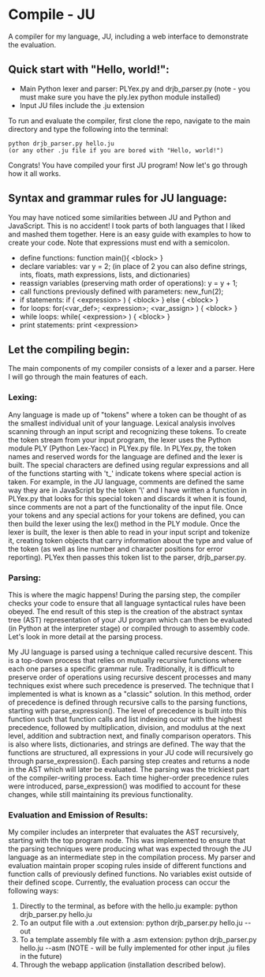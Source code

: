 Compile - JU
==========

A compiler for my language, JU, including a web interface to demonstrate the evaluation.

## Quick start with "Hello, world!":
* Main Python lexer and parser: PLYex.py and drjb_parser.py (note - you must make sure you have the ply.lex python module installed) 
* Input JU files include the .ju extension

To run and evaluate the compiler, first clone the repo, navigate to the main directory and type the following into the terminal:

	python drjb_parser.py hello.ju 
	(or any other .ju file if you are bored with "Hello, world!")
Congrats! You have compiled your first JU program! Now let's go through how it all works.

## Syntax and grammar rules for JU language:
You may have noticed some similarities between JU and Python and JavaScript. This is no accident! I took parts of both languages that I liked and mashed them together. Here is an easy guide with examples to how to create your code. Note that expressions must end with a semicolon.

* define functions: function main(){ \<block\> }
* declare variables: var y = 2;
     (in place of 2 you can also define strings, ints, floats, math expressions, lists, and dictionaries)
* reassign variables (preserving math order of operations): y = y + 1;
* call functions previously defined with parameters: new\_fun(2);
* if statements: if ( \<expression\> ) { \<block\> } else { \<block\> }
* for loops: for(\<var\_def\>; \<expression\>; \<var\_assign\> ) { \<block\> }
* while loops: while( \<expression\> ) { \<block\> }
* print statements: print \<expression\>
 
## Let the compiling begin:
The main components of my compiler consists of a lexer and a parser. Here I will go through the main features of each.
### Lexing:
Any language is made up of "tokens" where a token can be thought of as the smallest individual unit of your language. Lexical analysis involves scanning through an input script and recognizing these tokens. To create the token stream from your input program, the lexer uses the Python module PLY (Python Lex-Yacc) in PLYex.py file. In PLYex.py, the token names and reserved words for the language are defined and the lexer is built. The special characters are defined using regular expressions and all of the functions starting with 't\_' indicate tokens where special action is taken. For example, in the JU language, comments are defined the same way they are in JavaScript by the token '\\' and I have written a function in PLYex.py that looks for this special token and discards it when it is found, since comments are not a part of the functionality of the input file. Once your tokens and any special actions for your tokens are defined, you can then build the lexer using the lex() method in the PLY module. Once the lexer is built, the lexer is then able to read in your input script and tokenize it, creating token objects that carry information about the type and value of the token (as well as line number and character positions for error reporting). PLYex then passes this token list to the parser, drjb_parser.py.

### Parsing:
This is where the magic happens! During the parsing step, the compiler checks your code to ensure that all language syntactical rules have been obeyed. The end result of this step is the creation of the abstract syntax tree (AST) representation of your JU program which can then be evaluated (in Python at the interpreter stage) or compiled through to assembly code. Let's look in more detail at the parsing process.

My JU language is parsed using a technique called recursive descent. This is a top-down process that relies on mutually recursive functions where each one parses a specific grammar rule. Traditionally, it is difficult to preserve order of operations using recursive descent processes and many techniques exist where such precedence is preserved. The technique that I implemented is what is known as a "classic" solution. In this method, order of precedence is defined through recursive calls to the parsing functions, starting with parse\_expression(). The level of precedence is built into this function such that function calls and list indexing occur with the highest precedence, followed by multiplication, division, and modulus at the next level, addition and subtraction next, and finally comparison operators. This is also where lists, dictionaries, and strings are defined. The way that the functions are structured, all expressions in your JU code will recursively go through parse\_expression(). Each parsing step creates and returns a node in the AST which will later be evaluated. The parsing was the trickiest part of the compiler-writing process. Each time higher-order precedence rules were introduced, parse\_expression() was modified to account for these changes, while still maintaining its previous functionality. 

### Evaluation and Emission of Results:
My compiler includes an interpreter that evaluates the AST recursively, starting with the top program node. This was implemented to ensure that the parsing techniques were producing what was expected through the JU language as an intermediate step in the compilation process. My parser and evaluation maintain proper scoping rules inside of different functions and function calls of previously defined functions. No variables exist outside of their defined scope. Currently, the evaluation process can occur the following ways:
1. Directly to the terminal, as before with the hello.ju example: python drjb_parser.py hello.ju
2. To an output file with a .out extension: python drjb_parser.py hello.ju --out
3. To a template assembly file with a .asm extension: python drjb_parser.py hello.ju --asm (NOTE - will be fully implemented for other input .ju files in the future)
4. Through the webapp application (installation described below).
